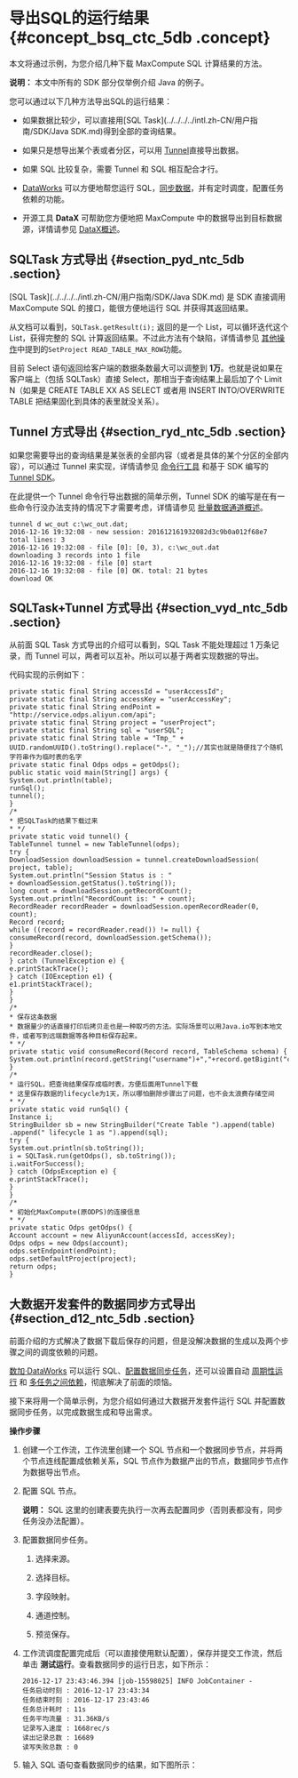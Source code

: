 # 导出SQL的运行结果 {#concept_bsq_ctc_5db .concept}

本文将通过示例，为您介绍几种下载 MaxCompute SQL 计算结果的方法。

**说明：** 本文中所有的 SDK 部分仅举例介绍 Java 的例子。

您可以通过以下几种方法导出SQL的运行结果：

-   如果数据比较少，可以直接用[SQL Task](../../../../intl.zh-CN/用户指南/SDK/Java SDK.md)得到全部的查询结果。

-   如果只是想导出某个表或者分区，可以用 [Tunnel](../../../../intl.zh-CN/用户指南/数据上传下载/Tunnel命令操作.md)直接导出数据。

-   如果 SQL 比较复杂，需要 Tunnel 和 SQL 相互配合才行。

-   [DataWorks](https://data.aliyun.com/product/ide?) 可以方便地帮您运行 SQL，[同步数据](https://www.alibabacloud.com/help/doc-detail/47677.htm)，并有定时调度，配置任务依赖的功能。

-   开源工具 **DataX** 可帮助您方便地把 MaxCompute 中的数据导出到目标数据源，详情请参见 [DataX概述](DataX概述https://help.aliyun.com/document_detail/28291.html)。


## SQLTask 方式导出 {#section_pyd_ntc_5db .section}

[SQL Task](../../../../intl.zh-CN/用户指南/SDK/Java SDK.md) 是 SDK 直接调用 MaxCompute SQL 的接口，能很方便地运行 SQL 并获得其返回结果。

从文档可以看到，`SQLTask.getResult(i);` 返回的是一个 List，可以循环迭代这个 List，获得完整的 SQL 计算返回结果。不过此方法有个缺陷，详情请参见 [其他操作](../../../../intl.zh-CN/用户指南/常用命令/其他操作.md)中提到的`SetProject READ_TABLE_MAX_ROW`功能。

目前 Select 语句返回给客户端的数据条数最大可以调整到 **1万**。也就是说如果在客户端上（包括 SQLTask）直接 Select，那相当于查询结果上最后加了个 Limit N（如果是 CREATE TABLE XX AS SELECT 或者用 INSERT INTO/OVERWRITE TABLE 把结果固化到具体的表里就没关系）。

## Tunnel 方式导出 {#section_ryd_ntc_5db .section}

如果您需要导出的查询结果是某张表的全部内容（或者是具体的某个分区的全部内容），可以通过 Tunnel 来实现，详情请参见 [命令行工具](../../../../intl.zh-CN/用户指南/数据上传下载/Tunnel命令操作.md) 和基于 SDK 编写的 [Tunnel SDK](../../../../intl.zh-CN/用户指南/数据上传下载/批量数据通道SDK介绍/批量数据通道概要.md)。

在此提供一个 Tunnel 命令行导出数据的简单示例，Tunnel SDK 的编写是在有一些命令行没办法支持的情况下才需要考虑，详情请参见 [批量数据通道概述](../../../../intl.zh-CN/用户指南/数据上传下载/批量数据通道SDK介绍/批量数据通道概要.md)。

```
tunnel d wc_out c:\wc_out.dat;
2016-12-16 19:32:08 - new session: 201612161932082d3c9b0a012f68e7 total lines: 3
2016-12-16 19:32:08 - file [0]: [0, 3), c:\wc_out.dat
downloading 3 records into 1 file
2016-12-16 19:32:08 - file [0] start
2016-12-16 19:32:08 - file [0] OK. total: 21 bytes
download OK
```

## SQLTask+Tunnel 方式导出 {#section_vyd_ntc_5db .section}

从前面 SQL Task 方式导出的介绍可以看到，SQL Task 不能处理超过 1 万条记录，而 Tunnel 可以，两者可以互补。所以可以基于两者实现数据的导出。

代码实现的示例如下：

```
private static final String accessId = "userAccessId";
private static final String accessKey = "userAccessKey";
private static final String endPoint = "http://service.odps.aliyun.com/api";
private static final String project = "userProject";
private static final String sql = "userSQL";
private static final String table = "Tmp_" + UUID.randomUUID().toString().replace("-", "_");//其实也就是随便找了个随机字符串作为临时表的名字
private static final Odps odps = getOdps();
public static void main(String[] args) {
System.out.println(table);
runSql();
tunnel();
}
/*
* 把SQLTask的结果下载过来
* */
private static void tunnel() {
TableTunnel tunnel = new TableTunnel(odps);
try {
DownloadSession downloadSession = tunnel.createDownloadSession(
project, table);
System.out.println("Session Status is : "
+ downloadSession.getStatus().toString());
long count = downloadSession.getRecordCount();
System.out.println("RecordCount is: " + count);
RecordReader recordReader = downloadSession.openRecordReader(0,
count);
Record record;
while ((record = recordReader.read()) != null) {
consumeRecord(record, downloadSession.getSchema());
}
recordReader.close();
} catch (TunnelException e) {
e.printStackTrace();
} catch (IOException e1) {
e1.printStackTrace();
}
}
/*
* 保存这条数据
* 数据量少的话直接打印后拷贝走也是一种取巧的方法。实际场景可以用Java.io写到本地文件，或者写到远端数据等各种目标保存起来。
* */
private static void consumeRecord(Record record, TableSchema schema) {
System.out.println(record.getString("username")+","+record.getBigint("cnt"));
}
/*
* 运行SQL，把查询结果保存成临时表，方便后面用Tunnel下载
* 这里保存数据的lifecycle为1天，所以哪怕删除步骤出了问题，也不会太浪费存储空间
* */
private static void runSql() {
Instance i;
StringBuilder sb = new StringBuilder("Create Table ").append(table)
.append(" lifecycle 1 as ").append(sql);
try {
System.out.println(sb.toString());
i = SQLTask.run(getOdps(), sb.toString());
i.waitForSuccess();
} catch (OdpsException e) {
e.printStackTrace();
}
}
/*
* 初始化MaxCompute(原ODPS)的连接信息
* */
private static Odps getOdps() {
Account account = new AliyunAccount(accessId, accessKey);
Odps odps = new Odps(account);
odps.setEndpoint(endPoint);
odps.setDefaultProject(project);
return odps;
}
```

## 大数据开发套件的数据同步方式导出 {#section_d12_ntc_5db .section}

前面介绍的方式解决了数据下载后保存的问题，但是没解决数据的生成以及两个步骤之间的调度依赖的问题。

[数加·DataWorks](https://data.aliyun.com/product/ide?) 可以运行 SQL、[配置数据同步任务](https://www.alibabacloud.com/help/doc-detail/30269.htm)，还可以设置自动 [周期性运行](https://www.alibabacloud.com/help/doc-detail/50130.htm) 和 [多任务之间依赖](https://www.alibabacloud.com/help/doc-detail/50130.htm)，彻底解决了前面的烦恼。

接下来将用一个简单示例，为您介绍如何通过大数据开发套件运行 SQL 并配置数据同步任务，以完成数据生成和导出需求。

**操作步骤**

1.  创建一个工作流，工作流里创建一个 SQL 节点和一个数据同步节点，并将两个节点连线配置成依赖关系，SQL 节点作为数据产出的节点，数据同步节点作为数据导出节点。

2.  配置 SQL 节点。

    **说明：** SQL 这里的创建表要先执行一次再去配置同步（否则表都没有，同步任务没办法配置）。

3.  配置数据同步任务。

    1.  选择来源。

    2.  选择目标。

    3.  字段映射。

    4.  通道控制。

    5.  预览保存。

4.  工作流调度配置完成后（可以直接使用默认配置），保存并提交工作流，然后单击 **测试运行**。查看数据同步的运行日志，如下所示：

    ```
    2016-12-17 23:43:46.394 [job-15598025] INFO JobContainer - 
    任务启动时刻 : 2016-12-17 23:43:34
    任务结束时刻 : 2016-12-17 23:43:46
    任务总计耗时 : 11s
    任务平均流量 : 31.36KB/s
    记录写入速度 : 1668rec/s
    读出记录总数 : 16689
    读写失败总数 : 0
    ```

5.  输入 SQL 语句查看数据同步的结果，如下图所示：


